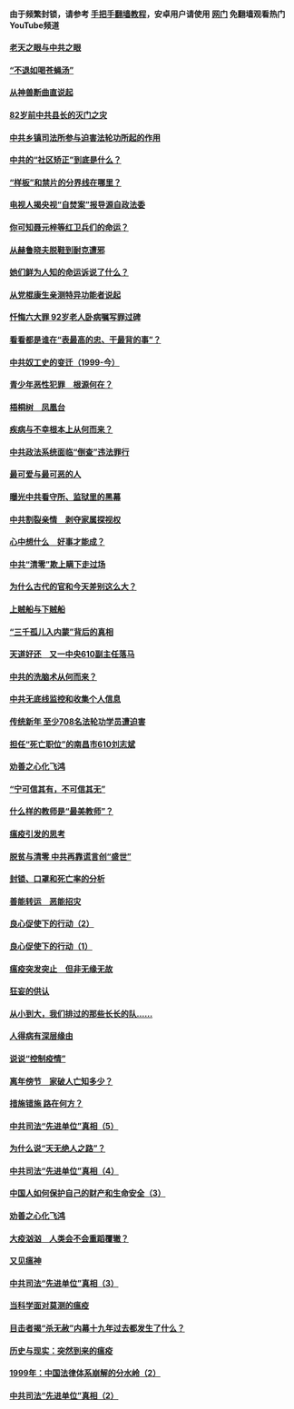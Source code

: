 #### 由于频繁封锁，请参考 [手把手翻墙教程](https://github.com/gfw-breaker/guides/wiki/)，安卓用户请使用 [网门](https://github.com/gfw-breaker/nogfw/blob/master/dl.md?t=04160501) 免翻墙观看热门YouTube频道 

#### [老天之眼与中共之眼](../pages/19/423378.md?t=04160501) 

#### [“不退如喝苍蝇汤”](../pages/19/423287.md?t=04160501) 

#### [从神兽断曲直说起](../pages/19/423201.md?t=04160501) 

#### [82岁前中共县长的灭门之灾](../pages/19/423055.md?t=04160501) 

#### [中共乡镇司法所参与迫害法轮功所起的作用](../pages/19/423064.md?t=04160501) 

#### [中共的“社区矫正”到底是什么？](../pages/19/422870.md?t=04160501) 

#### [“样板”和禁片的分界线在哪里？](../pages/19/422704.md?t=04160501) 

#### [电视人揭央视“自焚案”报导源自政法委](../pages/19/422770.md?t=04160501) 

#### [你可知聂元梓等红卫兵们的命运？](../pages/19/422848.md?t=04160501) 

#### [从赫鲁晓夫脱鞋到耐克遭邪](../pages/19/422826.md?t=04160501) 

#### [她们鲜为人知的命运诉说了什么？](../pages/19/422754.md?t=04160501) 

#### [从党棍康生亲测特异功能者说起](../pages/19/422657.md?t=04160501) 

#### [忏悔六大罪 92岁老人卧病嘱写罪过碑](../pages/19/422750.md?t=04160501) 

#### [看看都是谁在“表最高的忠、干最背的事”？](../pages/19/422703.md?t=04160501) 

#### [中共奴工史的变迁（1999-今）](../pages/19/422656.md?t=04160501) 

#### [青少年恶性犯罪　根源何在？](../pages/19/422449.md?t=04160501) 

#### [梧桐树　凤凰台](../pages/19/422442.md?t=04160501) 

#### [疾病与不幸根本上从何而来？](../pages/19/422438.md?t=04160501) 

#### [中共政法系统面临“倒查”违法罪行](../pages/19/422497.md?t=04160501) 

#### [最可爱与最可恶的人](../pages/19/422448.md?t=04160501) 

#### [曝光中共看守所、监狱里的黑幕](../pages/19/422390.md?t=04160501) 

#### [中共割裂亲情　剥夺家属探视权](../pages/19/422364.md?t=04160501) 

#### [心中想什么　好事才能成？](../pages/19/422318.md?t=04160501) 

#### [中共“清零”欺上瞒下走过场](../pages/19/422306.md?t=04160501) 

#### [为什么古代的官和今天差别这么大？](../pages/19/422228.md?t=04160501) 

#### [上贼船与下贼船](../pages/19/422276.md?t=04160501) 

#### [“三千孤儿入内蒙”背后的真相](../pages/19/422229.md?t=04160501) 

#### [天道好还　又一中央610副主任落马](../pages/19/422155.md?t=04160501) 

#### [中共的洗脑术从何而来？](../pages/19/422154.md?t=04160501) 

#### [中共无底线监控和收集个人信息](../pages/19/422039.md?t=04160501) 

#### [传统新年 至少708名法轮功学员遭迫害](../pages/19/421946.md?t=04160501) 

#### [担任“死亡职位”的南昌市610刘志斌](../pages/19/421957.md?t=04160501) 

#### [劝善之心化飞鸿](../pages/19/421164.md?t=04160501) 

#### [“宁可信其有，不可信其无”](../pages/19/421691.md?t=04160501) 

#### [什么样的教师是“最美教师”？](../pages/19/421755.md?t=04160501) 

#### [瘟疫引发的思考](../pages/19/421594.md?t=04160501) 

#### [脱贫与清零 中共再靠谎言创“盛世”](../pages/19/421590.md?t=04160501) 

#### [封锁、口罩和死亡率的分析](../pages/19/421495.md?t=04160501) 

#### [善能转运　恶能招灾](../pages/19/421334.md?t=04160501) 

#### [良心促使下的行动（2）](../pages/19/421361.md?t=04160501) 

#### [良心促使下的行动（1）](../pages/19/421302.md?t=04160501) 

#### [瘟疫突发突止　但非无缘无故](../pages/19/421281.md?t=04160501) 

#### [狂妄的供认](../pages/19/421199.md?t=04160501) 

#### [从小到大，我们排过的那些长长的队……](../pages/19/421243.md?t=04160501) 

#### [人得病有深层缘由](../pages/19/420864.md?t=04160501) 

#### [说说“控制疫情”](../pages/19/420831.md?t=04160501) 

#### [离年傍节　家破人亡知多少？](../pages/19/420563.md?t=04160501) 

#### [措施错施  路在何方？](../pages/19/420076.md?t=04160501) 

#### [中共司法“先进单位”真相（5）](../pages/19/419453.md?t=04160501) 

#### [为什么说“天无绝人之路”？](../pages/19/419618.md?t=04160501) 

#### [中共司法“先进单位”真相（4）](../pages/19/419452.md?t=04160501) 

#### [中国人如何保护自己的财产和生命安全（3）](../pages/19/419405.md?t=04160501) 

#### [劝善之心化飞鸿](../pages/19/418758.md?t=04160501) 

#### [大疫汹汹　人类会不会重蹈覆辙？](../pages/19/419691.md?t=04160501) 

#### [又见瘟神](../pages/19/419225.md?t=04160501) 

#### [中共司法“先进单位”真相（3）](../pages/19/419451.md?t=04160501) 

#### [当科学面对莫测的瘟疫](../pages/19/419625.md?t=04160501) 

#### [目击者揭“杀无赦”内幕十九年过去都发生了什么？](../pages/19/419617.md?t=04160501) 

#### [历史与现实：突然到来的瘟疫](../pages/19/419619.md?t=04160501) 

#### [1999年：中国法律体系崩解的分水岭（2）](../pages/19/419455.md?t=04160501) 

#### [中共司法“先进单位”真相（2）](../pages/19/419450.md?t=04160501) 

